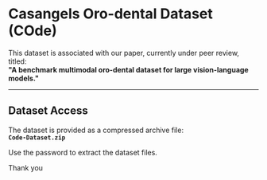# Casangels Oro-dental Dataset (COde)

This dataset is associated with our paper, currently under peer review, titled:  
**"A benchmark multimodal oro-dental dataset for large vision-language models."**

---

## Dataset Access

The dataset is provided as a compressed archive file:  
**`Code-Dataset.zip`**

Use the password to extract the dataset files.

Thank you
